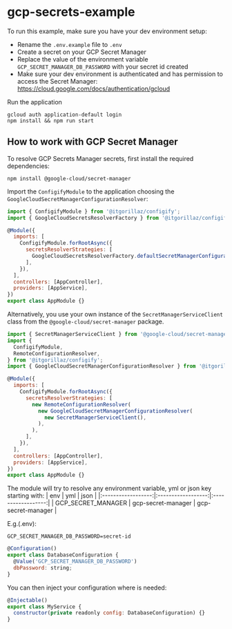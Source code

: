 # gcp-secrets-example

To run this example, make sure you have your dev environment setup:

- Rename the `.env.example` file to `.env`
- Create a secret on your GCP Secret Manager
- Replace the value of the environment variable `GCP_SECRET_MANAGER_DB_PASSWORD` with your secret id created
- Make sure your dev environment is authenticated and has permission to access the Secret Manager: https://cloud.google.com/docs/authentication/gcloud

Run the application

```
gcloud auth application-default login
npm install && npm run start
```

## How to work with GCP Secret Manager

To resolve GCP Secrets Manager secrets, first install the required dependencies:

```
npm install @google-cloud/secret-manager
```

Import the `ConfigifyModule` to the application choosing the `GoogleCloudSecretManagerConfigurationResolver`:

```js
import { ConfigifyModule } from '@itgorillaz/configify';
import { GoogleCloudSecretsResolverFactory } from '@itgorillaz/configify/configuration/resolvers/gcp';

@Module({
  imports: [
    ConfigifyModule.forRootAsync({
      secretsResolverStrategies: [
        GoogleCloudSecretsResolverFactory.defaultSecretManagerConfigurationResolver(),
      ],
    }),
  ],
  controllers: [AppController],
  providers: [AppService],
})
export class AppModule {}
```

Alternatively, you use your own instance of the `SecretManagerServiceClient` class from the `@google-cloud/secret-manager` package.

```js
import { SecretManagerServiceClient } from '@google-cloud/secret-manager';
import {
  ConfigifyModule,
  RemoteConfigurationResolver,
} from '@itgorillaz/configify';
import { GoogleCloudSecretManagerConfigurationResolver } from '@itgorillaz/configify/configuration/resolvers/gcp';

@Module({
  imports: [
    ConfigifyModule.forRootAsync({
      secretsResolverStrategies: [
        new RemoteConfigurationResolver(
          new GoogleCloudSecretManagerConfigurationResolver(
            new SecretManagerServiceClient(),
          ),
        ),
      ],
    }),
  ],
  controllers: [AppController],
  providers: [AppService],
})
export class AppModule {}
```

The module will try to resolve any environment variable, yml or json key starting with:
| env | yml | json |
|:------------------:|:------------------:|:------------------:|
| GCP_SECRET_MANAGER | gcp-secret-manager | gcp-secret-manager |

E.g.(.env):

```
GCP_SECRET_MANAGER_DB_PASSWORD=secret-id
```

```js
@Configuration()
export class DatabaseConfiguration {
  @Value('GCP_SECRET_MANAGER_DB_PASSWORD')
  dbPassword: string;
}
```

You can then inject your configuration where is needed:

```js
@Injectable()
export class MyService {
  constructor(private readonly config: DatabaseConfiguration) {}
}
```
